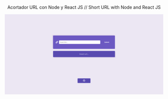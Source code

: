  
<p align="center">
Acortador URL con Node y React JS // Short URL with Node and React JS
</p>
<img src="https://github.com/matias-romoli/short-url/blob/main/home"/>

